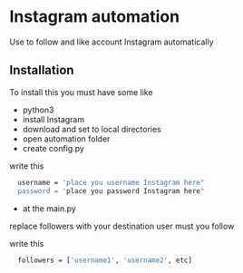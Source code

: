 
# Instagram automation

Use to follow and like account Instagram automatically

## Installation

To install this you must have some like

- python3
- install Instagram
- download and set to local directories
- open automation folder
- create config.py

write this
```bash
  username = 'place you username Instagram here"
  password = 'place you password Instagram here"
```

- at the main.py

replace followers with your destination user must you follow

write this
```bash
  followers = ['username1', 'username2', etc]
```
